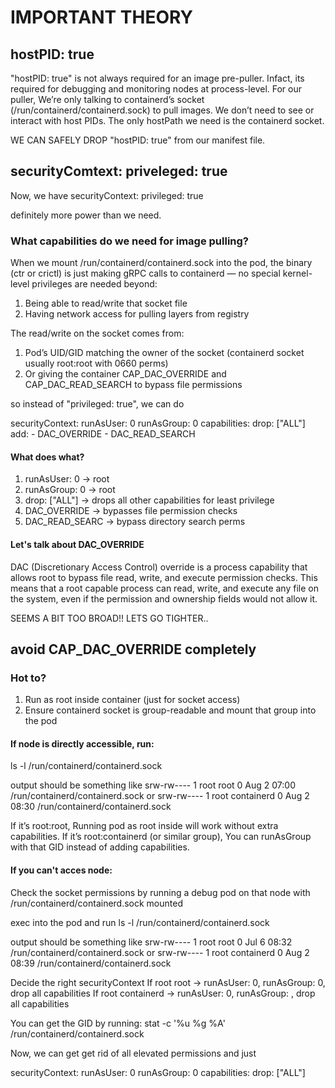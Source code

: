 # IMPORTANT THEORY

## hostPID: true
"hostPID: true" is not always required for an image pre-puller. Infact, its required for debugging and monitoring nodes at process-level.
For our puller, We’re only talking to containerd’s socket (/run/containerd/containerd.sock) to pull images.
We don’t need to see or interact with host PIDs. The only hostPath we need is the containerd socket.

WE CAN SAFELY DROP "hostPID: true" from our manifest file.

## securityComtext: priveleged: true
Now, we have 
securityContext:
  privileged: true

definitely more power than we need.

### What capabilities do we need for image pulling?
When we mount /run/containerd/containerd.sock into the pod, the binary (ctr or crictl) is just making gRPC calls to containerd — no special kernel-level privileges are needed beyond:
1. Being able to read/write that socket file
2. Having network access for pulling layers from registry

The read/write on the socket comes from:
1. Pod’s UID/GID matching the owner of the socket (containerd socket usually root:root with 0660 perms)
2. Or giving the container CAP_DAC_OVERRIDE and CAP_DAC_READ_SEARCH to bypass file permissions

so instead of "privileged: true", we can do

securityContext:
  runAsUser: 0
  runAsGroup: 0
  capabilities:
    drop: ["ALL"]
    add:
      - DAC_OVERRIDE
      - DAC_READ_SEARCH

#### What does what?
1. runAsUser: 0 -> root
2. runAsGroup: 0 -> root
3. drop: ["ALL"] -> drops all other capabilities for least privilege
4. DAC_OVERRIDE -> bypasses file permission checks
5. DAC_READ_SEARC -> bypass directory search perms

#### Let's talk about DAC_OVERRIDE
DAC (Discretionary Access Control) override is a process capability that allows root to bypass file read, write, and execute permission checks. This means that a root capable process can read, write, and execute any file on the system, even if the permission and ownership fields would not allow it.

SEEMS A BIT TOO BROAD!! LETS GO TIGHTER..

## avoid CAP_DAC_OVERRIDE completely

### Hot to?
1. Run as root inside container (just for socket access)
2. Ensure containerd socket is group-readable and mount that group into the pod

#### If node is directly accessible, run:
ls -l /run/containerd/containerd.sock

output should be something like 
srw-rw----  1 root       root           0 Aug  2 07:00 /run/containerd/containerd.sock
or
srw-rw----  1 root       containerd         0 Aug  2 08:30 /run/containerd/containerd.sock

If it’s root:root, Running pod as root inside will work without extra capabilities.
If it’s root:containerd (or similar group), You can runAsGroup with that GID instead of adding capabilities.

#### If you can't acces node:
Check the socket permissions by running a debug pod on that node with /run/containerd/containerd.sock mounted

exec into the pod and run
ls -l /run/containerd/containerd.sock

output should be something like 
srw-rw----    1 root     root             0 Jul  6 08:32 /run/containerd/containerd.sock
or
srw-rw----    1 root     containerd       0 Aug  2 08:39 /run/containerd/containerd.sock

Decide the right securityContext
If root root → runAsUser: 0, runAsGroup: 0, drop all capabilities
If root containerd → runAsUser: 0, runAsGroup: <gid of containerd>, drop all capabilities

You can get the GID by running:
stat -c '%u %g %A' /run/containerd/containerd.sock


Now, we can get get rid of all elevated permissions and just

securityContext:
  runAsUser: 0
  runAsGroup: 0
  capabilities:
    drop: ["ALL"]